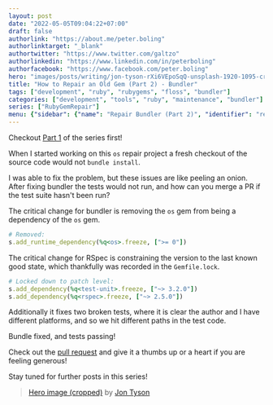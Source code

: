 ```yaml
---
layout: post
date: "2022-05-05T09:04:22+07:00"
draft: false
authorlink: "https://about.me/peter.boling"
authorlinktarget: "_blank"
authortwitter: "https://www.twitter.com/galtzo"
authorlinkedin: "https://www.linkedin.com/in/peterboling"
authorfacebook: "https://www.facebook.com/peter.boling"
hero: "images/posts/writing/jon-tyson-rXi6VEpoSqQ-unsplash-1920-1095-crop.png"
title: "How to Repair an Old Gem (Part 2) - Bundler"
tags: ["development", "ruby", "rubygems", "floss", "bundler"]
categories: ["development", "tools", "ruby", "maintenance", "bundler"]
series: ["RubyGemRepair"]
menu: {"sidebar": {"name": "Repair Bundler (Part 2)", "identifier": "repair_old_gem_2", "parent": "rubygems", "weight": 12}}
---
```

Checkout [Part 1](/posts/rubygems/repair_old_gem_1) of the series first!

When I started working on this `os` repair project a fresh checkout of the source code would not `bundle install`.

I was able to fix the problem, but these issues are like peeling an onion.
After fixing bundler the tests would not run, and how can you merge a PR if the test suite hasn't been run?

The critical change for bundler is removing the `os` gem from being a dependency of the `os` gem.
```ruby
# Removed:
s.add_runtime_dependency(%q<os>.freeze, [">= 0"])
```

The critical change for RSpec is constraining the version to the last known good state,
which thankfully was recorded in the `Gemfile.lock`.

```ruby
# Locked down to patch level:
s.add_dependency(%q<test-unit>.freeze, ["~> 3.2.0"])
s.add_dependency(%q<rspec>.freeze, ["~> 2.5.0"])
```

Additionally it fixes two broken tests, where it is clear the author and I have different platforms,
and so we hit different paths in the test code.

Bundle fixed, and tests passing!

Check out the [pull request](https://github.com/rdp/os/pull/59)
and give it a thumbs up or a heart if you are feeling generous!

Stay tuned for further posts in this series!

> [Hero image (cropped)](https://unsplash.com/photos/rXi6VEpoSqQ) by [Jon Tyson](https://unsplash.com/@jontyson)
